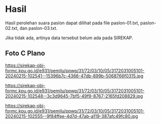 # Hasil

Hasil perolehan suara paslon dapat dilihat pada file paslon-01.txt, paslon-02.txt, dan paslon-03.txt.

Jika tidak ada, artinya data tersebut belum ada pada SIREKAP.

## Foto C Plano

https://sirekap-obj-formc.kpu.go.id/e931/pemilu/ppwp/31/72/03/10/05/3172031005101-20240215-102541--15396b7c-4366-47db-899b-5068766f0315.jpg

https://sirekap-obj-formc.kpu.go.id/e931/pemilu/ppwp/31/72/03/10/05/3172031005101-20240215-102548--3c3d9645-7bf5-49f9-8767-2165fd208829.jpg

https://sirekap-obj-formc.kpu.go.id/e931/pemilu/ppwp/31/72/03/10/05/3172031005101-20240215-102555--9f84ffee-4d7d-47ab-a119-387afc49fc80.jpg
